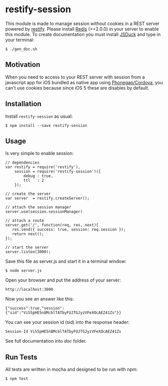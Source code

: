 # restify-session

This module is made to manage session without cookies in a REST server powered by [restify](1).
Please install [Redis](2) (>=2.0.0) in your server to enable this module.
To create documentation you must install [JSDuck](https://github.com/senchalabs/jsduck) and type in your terminal:

    $ ./gen_doc.sh

## Motivation

When you need to access to your REST server with session from a javascript app for iOS bundled as native app using [Phonegap/Cordova](3), you can't use cookies because since iOS 5 these are disables by default.

## Installation

Install `restify-session` as usual:

    $ npm install --save restify-session

## Usage

Is very simple to enable session:

    // dependencies
    var restify = require('restify'),
        session = require('restify-session')({
            debug : true,
            ttl   : 2
        });

    // create the server
    var server  = restify.createServer();

    // attach the session manager
    server.use(session.sessionManager)

    // attach a route
    server.get('/', function(req, res, next){
       res.send({ success: true, session: req.session });
       return next();
    });

    // start the server
    server.listen(3000);

Save this file as server.js and start it in a terminal window:

    $ node server.js

Open your browser and put the address of your server:

    http://localhost:3000

Now you see an answer like this:

    {"success":true,"session":{"sid":"ViS5pHE5n8McblTATbyFUJTGJyzVFeXOcAEZ41Zs"}}

You can see your session id (sid) into the response header:

    Session-Id ViS5pHE5n8McblTATbyFUJTGJyzVFeXOcAEZ41Zs

See full documentation into _doc_ folder.

## Run Tests

All tests are written in mocha and designed to be run with npm:

    $ npm test


[1]: https://www.npmjs.org/package/restify
[2]: http://redis.io
[3]: https://www.npmjs.org/package/phonegap